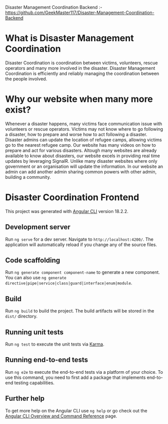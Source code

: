 Disaster Management Coordination Backend :- https://github.com/GeekMaster117/Disaster-Management-Coordination-Backend

# What is Disaster Management Coordination

Disaster Coordination is coordination between victims, volunteers, rescue operators and many more involved in the disaster. Disaster Management Coordination is efficiently and reliably managing the coordination between the people involved.

# Why our website when many more exist?

Whenever a disaster happens, many victims face communication issue with volunteers or rescue operators. Victims may not know where to go following a disaster, how to prepare and worse how to act following a disaster. Disaster admins can update the location of refugee camps, allowing victims go to the nearest refugee camp. Our website has many videos on how to prepare and act for various disasters. Altough many websites are already available to know about disasters, our website excels in providing real time updates by leveraging SignalR. Unlike many disaster websites where only government or an organisation will update the information. In our website an admin can add another admin sharing common powers with other admin, building a community.

# Disaster Coordination Frontend

This project was generated with [Angular CLI](https://github.com/angular/angular-cli) version 18.2.2.

## Development server

Run `ng serve` for a dev server. Navigate to `http://localhost:4200/`. The application will automatically reload if you change any of the source files.

## Code scaffolding

Run `ng generate component component-name` to generate a new component. You can also use `ng generate directive|pipe|service|class|guard|interface|enum|module`.

## Build

Run `ng build` to build the project. The build artifacts will be stored in the `dist/` directory.

## Running unit tests

Run `ng test` to execute the unit tests via [Karma](https://karma-runner.github.io).

## Running end-to-end tests

Run `ng e2e` to execute the end-to-end tests via a platform of your choice. To use this command, you need to first add a package that implements end-to-end testing capabilities.

## Further help

To get more help on the Angular CLI use `ng help` or go check out the [Angular CLI Overview and Command Reference](https://angular.dev/tools/cli) page.
